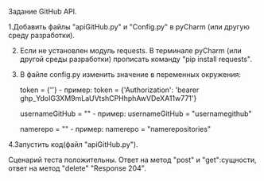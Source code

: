 Задание GitHub API.

1.Добавить файлы "apiGitHub.py" и "Config.py" в pyCharm (или другую среду разработки).

2. Если не установлен модуль requests. В терминале pyCharm (или другой среды разработки) прописать команду "pip install requests".

3. В файле config.py изменить значение в переменных окружения:

    token = {''} - пример: token = {'Authorization': 'bearer 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'}

     usernameGitHub = "" - пример: usernameGitHub = "usernamegithub"

     namerepo = "" - пример: namerepo = "namerepositories"

4.Запустить код(файл "apiGitHub.py").

 Сценарий теста положительны. Oтвет на метод "post" и "get":сущности, ответ на метод "delete" "Response 204".
